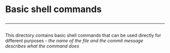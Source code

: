 # Basic shell commands <br> <hr>
This directory contains basic shell commands that can be used directly for different purposes - *the name of the file and the commit message describes what the command does*
